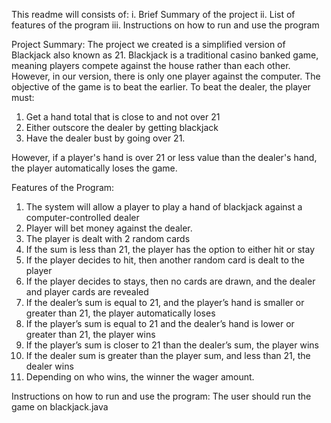 This readme will consists of:
      i. Brief Summary of the project
      ii. List of features of the program
      iii. Instructions on how to run and use the program
      

Project Summary:
The project we created is a simplified version of Blackjack also known as 21. Blackjack is a traditional casino banked game, meaning players compete against the house rather than each other. However, in our version, there is only one player against the computer. The objective of the game is to beat the earlier. 
To beat the dealer, the player must: 
1) Get a hand total that is close to and not over 21 
2) Either outscore the dealer by getting blackjack 
3) Have the dealer bust by going over 21. 

However, if a player's hand is over 21 or less value than the dealer's hand, the player automatically loses the game. 



Features of the Program:
1. The system will allow a player to play a hand of blackjack against a computer-controlled dealer
2. Player will bet money against the dealer.
3. The player is dealt with 2 random cards
4. If the sum is less than 21, the player has the option to either hit or stay
5. If the player decides to hit, then another random card is dealt to the player
6. If the player decides to stays, then no cards are drawn, and the dealer and player cards are revealed
7. If the dealer’s sum is equal to 21, and the player’s hand is smaller or greater than 21, the player automatically loses
8. If the player’s sum is equal to 21 and the dealer’s hand is lower or greater than 21, the player wins
9. If the player’s sum is closer to 21 than the dealer’s sum, the player wins
10. If the dealer sum is greater than the player sum, and less than 21, the dealer wins
11. Depending on who wins, the winner the wager amount.

Instructions on how to run and use the program: The user should run the game on blackjack.java
